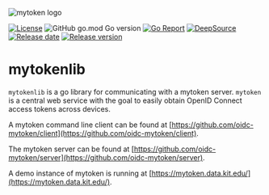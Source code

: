 ![mytoken logo](https://git.scc.kit.edu/oidc/mytoken/-/raw/master/docs/img/mytoken.png)

[![License](https://img.shields.io/github/license/oidc-mytoken/lib.svg)](https://github.com/oidc-mytoken/lib/blob/master/LICENSE)
![GitHub go.mod Go version](https://img.shields.io/github/go-mod/go-version/oidc-mytoken/lib)
[![Go Report](https://goreportcard.com/badge/github.com/oidc-mytoken/lib)](https://goreportcard.com/report/github.com/oidc-mytoken/lib)
[![DeepSource](https://deepsource.io/gh/oidc-mytoken/lib.svg/?label=active+issues&show_trend=true)](https://deepsource.io/gh/oidc-mytoken/lib/?ref=repository-badge)
[![Release date](https://img.shields.io/github/release-date/oidc-mytoken/lib.svg)](https://github.com/oidc-mytoken/lib/releases/latest)
[![Release version](https://img.shields.io/github/release/oidc-mytoken/lib.svg)](https://github.com/oidc-mytoken/lib/releases/latest)

# mytokenlib

`mytokenlib` is a go library for communicating with a mytoken server.
`mytoken` is a central web service with the goal to easily obtain OpenID Connect access tokens across devices.

A mytoken command line client can be found
at [https://github.com/oidc-mytoken/client](https://github.com/oidc-mytoken/client).

The mytoken server can be found at [https://github.com/oidc-mytoken/server](https://github.com/oidc-mytoken/server).

A demo instance of mytoken is running at [https://mytoken.data.kit.edu/](https://mytoken.data.kit.edu/).
